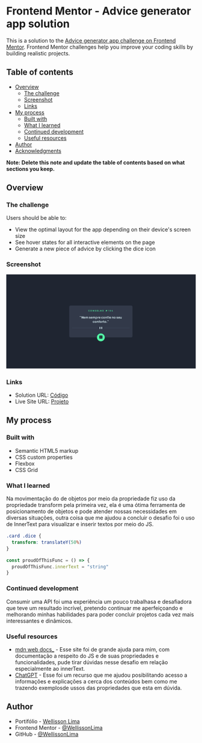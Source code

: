 # Frontend Mentor - Advice generator app solution

This is a solution to the [Advice generator app challenge on Frontend Mentor](https://www.frontendmentor.io/challenges/advice-generator-app-QdUG-13db). Frontend Mentor challenges help you improve your coding skills by building realistic projects.

## Table of contents

- [Overview](#overview)
  - [The challenge](#the-challenge)
  - [Screenshot](#screenshot)
  - [Links](#links)
- [My process](#my-process)
  - [Built with](#built-with)
  - [What I learned](#what-i-learned)
  - [Continued development](#continued-development)
  - [Useful resources](#useful-resources)
- [Author](#author)
- [Acknowledgments](#acknowledgments)

**Note: Delete this note and update the table of contents based on what sections you keep.**

## Overview

### The challenge

Users should be able to:

- View the optimal layout for the app depending on their device's screen size
- See hover states for all interactive elements on the page
- Generate a new piece of advice by clicking the dice icon

### Screenshot

![](./design/captura-de-tela-app-conselhos.jpeg)

### Links

- Solution URL: [Código](https://github.com/WellissonLima/advice-generator-app-main)
- Live Site URL: [Projeto](https://wellissonlima.github.io/advice-generator-app-main/)

## My process

### Built with

- Semantic HTML5 markup
- CSS custom properties
- Flexbox
- CSS Grid

### What I learned

Na movimentação do de objetos por meio da propriedade fiz uso da propriedade transform pela primeira vez, ela é uma ótima ferramenta de posicionamento de objetos e pode atender nossas necessidades em diversas situações, outra coisa que me ajudou a concluir o desafio foi o uso de InnerText para visualizar e inserir textos por meio do JS.

```css
.card .dice {
  transform: translateY(50%)
}
```
```js
const proudOfThisFunc = () => {
  proudOfThisFunc.innerText = "string"
}
```

### Continued development

Consumir uma API foi uma experiência um pouco trabalhasa e desafiadora que teve um resultado incrível, pretendo continuar me aperfeiçoando e melhorando minhas habilidades para poder concluir projetos cada vez mais interessantes e dinâmicos.

### Useful resources

- [mdn web docs_](https://developer.mozilla.org/pt-BR/) - Esse site foi de grande ajuda para mim, com documentação a respeito do JS e de suas propriedades e funcionalidades, pude tirar dúvidas nesse desafio em relação especialmente ao innerText.
- [ChatGPT](https://chatgpt.com/) - Esse foi um recurso que me ajudou posibilitando acesso a informações e explicações a cerca dos conteúdos bem como me trazendo exemplosde ussos das propriedades que esta em dúvida.

## Author

- Portifólio - [Wellisson Lima](https://wellissonlima.github.io/portifolio-wl/)
- Frontend Mentor - [@WellissonLima](https://www.frontendmentor.io/profile/WellissonLima)
- GitHub - [@WellissonLima](https://github.com/WellissonLima)
